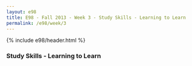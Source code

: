```yaml
---
layout: e98
title: E98 - Fall 2013 - Week 3 - Study Skills - Learning to Learn
permalink: /e98/week/3
---
```


{% include e98/header.html %}

### Study Skills - Learning to Learn
